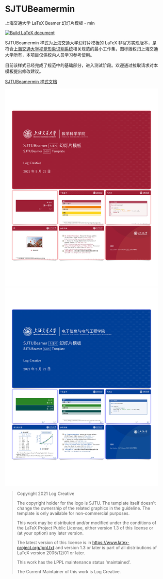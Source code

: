 # SJTUBeamermin
上海交通大学 LaTeX Beamer 幻灯片模板 - min

[![Build LaTeX document](https://github.com/LogCreative/SJTUBeamer/actions/workflows/main.yml/badge.svg)](https://github.com/LogCreative/SJTUBeamer/actions/workflows/main.yml)

SJTUBeamermin 样式为上海交通大学幻灯片模板的 LaTeX 非官方实现版本，是符合[上海交通大学视觉形象识别系统](http://vi.sjtu.edu.cn/)相关规范的最小工作集，图标版权归上海交通大学所有，本项目仅供校内人员学习参考使用。

目前该样式已经完成了规范中的基础部分，进入测试阶段。欢迎通过拉取请求对本模板提出修改建议。

[SJTUBeamermin 样式文档](https://github.com/LogCreative/SJTUBeamer/blob/main/doc/SJTUBeamerthememin.pdf)

![](doc/img/poster_页面_1.jpg)
![](doc/img/poster_页面_2.jpg)

> Copyright 2021 Log Creative
>
> The copyright holder for the logo is SJTU. The template itself doesn't change the ownership of the related graphics in the guideline. The template is only available for non-commercial purposes.
> 
> This work may be distributed and/or modified under the
conditions of the LaTeX Project Public License, either version 1.3
of this license or (at your option) any later version.
>
> The latest version of this license is in
https://www.latex-project.org/lppl.txt
and version 1.3 or later is part of all distributions of LaTeX
version 2005/12/01 or later.
>
>This work has the LPPL maintenance status ‘maintained’.
>
>The Current Maintainer of this work is Log Creative.